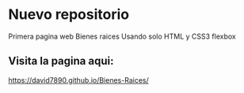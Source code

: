 # Nuevo repositorio
Primera pagina web Bienes raices Usando solo HTML y  CSS3 flexbox
## Visita la pagina aqui:
https://david7890.github.io/Bienes-Raices/

